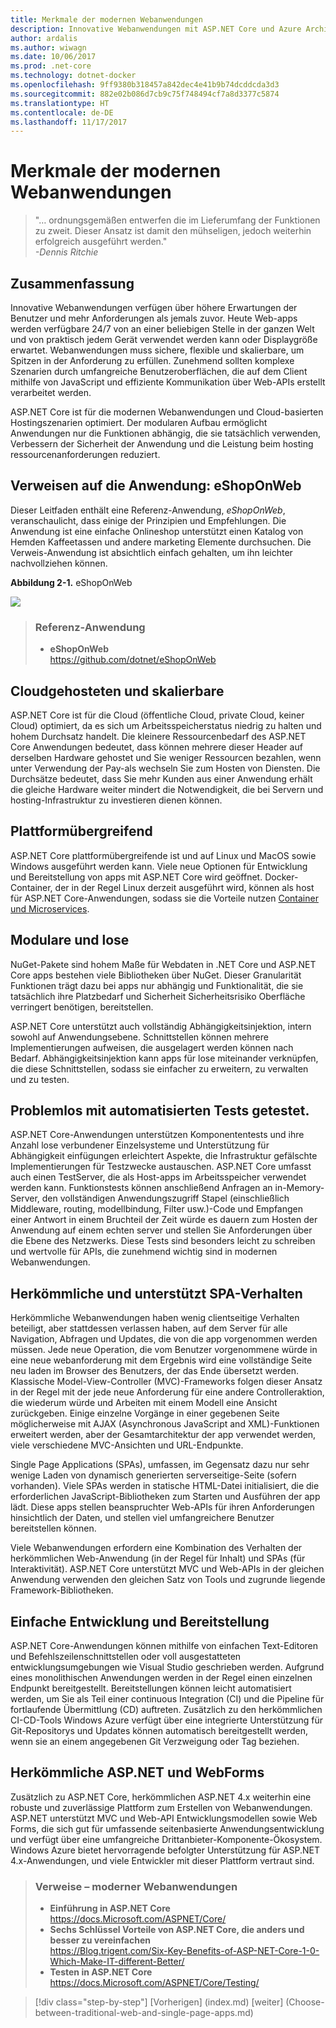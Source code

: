 ```yaml
---
title: Merkmale der modernen Webanwendungen
description: Innovative Webanwendungen mit ASP.NET Core und Azure Architekt | Merkmale der modernen Webanwendungen
author: ardalis
ms.author: wiwagn
ms.date: 10/06/2017
ms.prod: .net-core
ms.technology: dotnet-docker
ms.openlocfilehash: 9ff9380b318457a842dec4e41b9b74dcddcda3d3
ms.sourcegitcommit: 882e02b086d7cb9c75f748494cf7a8d3377c5874
ms.translationtype: HT
ms.contentlocale: de-DE
ms.lasthandoff: 11/17/2017
---
```

# <a name="characteristics-of-modern-web-applications"></a>Merkmale der modernen Webanwendungen

> "… ordnungsgemäßen entwerfen die im Lieferumfang der Funktionen zu zweit. Dieser Ansatz ist damit den mühseligen, jedoch weiterhin erfolgreich ausgeführt werden."  
> _\-Dennis Ritchie_

## <a name="summary"></a>Zusammenfassung

Innovative Webanwendungen verfügen über höhere Erwartungen der Benutzer und mehr Anforderungen als jemals zuvor. Heute Web-apps werden verfügbare 24/7 von an einer beliebigen Stelle in der ganzen Welt und von praktisch jedem Gerät verwendet werden kann oder Displaygröße erwartet. Webanwendungen muss sichere, flexible und skalierbare, um Spitzen in der Anforderung zu erfüllen. Zunehmend sollten komplexe Szenarien durch umfangreiche Benutzeroberflächen, die auf dem Client mithilfe von JavaScript und effiziente Kommunikation über Web-APIs erstellt verarbeitet werden.

ASP.NET Core ist für die modernen Webanwendungen und Cloud-basierten Hostingszenarien optimiert. Der modularen Aufbau ermöglicht Anwendungen nur die Funktionen abhängig, die sie tatsächlich verwenden, Verbessern der Sicherheit der Anwendung und die Leistung beim hosting ressourcenanforderungen reduziert.

## <a name="reference-application-eshoponweb"></a>Verweisen auf die Anwendung: eShopOnWeb

Dieser Leitfaden enthält eine Referenz-Anwendung, *eShopOnWeb*, veranschaulicht, dass einige der Prinzipien und Empfehlungen. Die Anwendung ist eine einfache Onlineshop unterstützt einen Katalog von Hemden Kaffeetassen und andere marketing Elemente durchsuchen. Die Verweis-Anwendung ist absichtlich einfach gehalten, um ihn leichter nachvollziehen können.

**Abbildung 2-1.** eShopOnWeb

![](./media/image2-1.png)

> ### <a name="reference-application"></a>Referenz-Anwendung
> - **eShopOnWeb**  
> <https://github.com/dotnet/eShopOnWeb>

## <a name="cloud-hosted-and-scalable"></a>Cloudgehosteten und skalierbare

ASP.NET Core ist für die Cloud (öffentliche Cloud, private Cloud, keiner Cloud) optimiert, da es sich um Arbeitsspeicherstatus niedrig zu halten und hohem Durchsatz handelt. Die kleinere Ressourcenbedarf des ASP.NET Core Anwendungen bedeutet, dass können mehrere dieser Header auf derselben Hardware gehostet und Sie weniger Ressourcen bezahlen, wenn unter Verwendung der Pay-als wechseln Sie zum Hosten von Diensten. Die Durchsätze bedeutet, dass Sie mehr Kunden aus einer Anwendung erhält die gleiche Hardware weiter mindert die Notwendigkeit, die bei Servern und hosting-Infrastruktur zu investieren dienen können.

## <a name="cross-platform"></a>Plattformübergreifend

ASP.NET Core plattformübergreifende ist und auf Linux und MacOS sowie Windows ausgeführt werden kann. Viele neue Optionen für Entwicklung und Bereitstellung von apps mit ASP.NET Core wird geöffnet. Docker-Container, der in der Regel Linux derzeit ausgeführt wird, können als host für ASP.NET Core-Anwendungen, sodass sie die Vorteile nutzen [Container und Microservices](../microservices-architecture).

## <a name="modular-and-loosely-coupled"></a>Modulare und lose

NuGet-Pakete sind hohem Maße für Webdaten in .NET Core und ASP.NET Core apps bestehen viele Bibliotheken über NuGet. Dieser Granularität Funktionen trägt dazu bei apps nur abhängig und Funktionalität, die sie tatsächlich ihre Platzbedarf und Sicherheit Sicherheitsrisiko Oberfläche verringert benötigen, bereitstellen.

ASP.NET Core unterstützt auch vollständig Abhängigkeitsinjektion, intern sowohl auf Anwendungsebene. Schnittstellen können mehrere Implementierungen aufweisen, die ausgelagert werden können nach Bedarf. Abhängigkeitsinjektion kann apps für lose miteinander verknüpfen, die diese Schnittstellen, sodass sie einfacher zu erweitern, zu verwalten und zu testen.

## <a name="easily-tested-with-automated-tests"></a>Problemlos mit automatisierten Tests getestet.

ASP.NET Core-Anwendungen unterstützen Komponententests und ihre Anzahl lose verbundener Einzelsysteme und Unterstützung für Abhängigkeit einfügungen erleichtert Aspekte, die Infrastruktur gefälschte Implementierungen für Testzwecke austauschen. ASP.NET Core umfasst auch einen TestServer, die als Host-apps im Arbeitsspeicher verwendet werden kann. Funktionstests können anschließend Anfragen an in-Memory-Server, den vollständigen Anwendungszugriff Stapel (einschließlich Middleware, routing, modellbindung, Filter usw.)-Code und Empfangen einer Antwort in einem Bruchteil der Zeit würde es dauern zum Hosten der Anwendung auf einem echten server und stellen Sie Anforderungen über die Ebene des Netzwerks. Diese Tests sind besonders leicht zu schreiben und wertvolle für APIs, die zunehmend wichtig sind in modernen Webanwendungen.

## <a name="traditional-and-spa-behaviors-supported"></a>Herkömmliche und unterstützt SPA-Verhalten

Herkömmliche Webanwendungen haben wenig clientseitige Verhalten beteiligt, aber stattdessen verlassen haben, auf dem Server für alle Navigation, Abfragen und Updates, die von die app vorgenommen werden müssen. Jede neue Operation, die vom Benutzer vorgenommene würde in eine neue webanforderung mit dem Ergebnis wird eine vollständige Seite neu laden im Browser des Benutzers, der das Ende übersetzt werden. Klassische Model-View-Controller (MVC)-Frameworks folgen dieser Ansatz in der Regel mit der jede neue Anforderung für eine andere Controlleraktion, die wiederum würde und Arbeiten mit einem Modell eine Ansicht zurückgeben. Einige einzelne Vorgänge in einer gegebenen Seite möglicherweise mit AJAX (Asynchronous JavaScript and XML)-Funktionen erweitert werden, aber der Gesamtarchitektur der app verwendet werden, viele verschiedene MVC-Ansichten und URL-Endpunkte.

Single Page Applications (SPAs), umfassen, im Gegensatz dazu nur sehr wenige Laden von dynamisch generierten serverseitige-Seite (sofern vorhanden). Viele SPAs werden in statische HTML-Datei initialisiert, die die erforderlichen JavaScript-Bibliotheken zum Starten und Ausführen der app lädt. Diese apps stellen beanspruchter Web-APIs für ihren Anforderungen hinsichtlich der Daten, und stellen viel umfangreichere Benutzer bereitstellen können.

Viele Webanwendungen erfordern eine Kombination des Verhalten der herkömmlichen Web-Anwendung (in der Regel für Inhalt) und SPAs (für Interaktivität). ASP.NET Core unterstützt MVC und Web-APIs in der gleichen Anwendung verwenden den gleichen Satz von Tools und zugrunde liegende Framework-Bibliotheken.

## <a name="simple-development-and-deployment"></a>Einfache Entwicklung und Bereitstellung

ASP.NET Core-Anwendungen können mithilfe von einfachen Text-Editoren und Befehlszeilenschnittstellen oder voll ausgestatteten entwicklungsumgebungen wie Visual Studio geschrieben werden. Aufgrund eines monolithischen Anwendungen werden in der Regel einen einzelnen Endpunkt bereitgestellt. Bereitstellungen können leicht automatisiert werden, um Sie als Teil einer continuous Integration (CI) und die Pipeline für fortlaufende Übermittlung (CD) auftreten. Zusätzlich zu den herkömmlichen CI-CD-Tools Windows Azure verfügt über eine integrierte Unterstützung für Git-Repositorys und Updates können automatisch bereitgestellt werden, wenn sie an einem angegebenen Git Verzweigung oder Tag beziehen.

## <a name="traditional-aspnet-and-web-forms"></a>Herkömmliche ASP.NET und WebForms

Zusätzlich zu ASP.NET Core, herkömmlichen ASP.NET 4.x weiterhin eine robuste und zuverlässige Plattform zum Erstellen von Webanwendungen. ASP.NET unterstützt MVC und Web-API Entwicklungsmodellen sowie Web Forms, die sich gut für umfassende seitenbasierte Anwendungsentwicklung und verfügt über eine umfangreiche Drittanbieter-Komponente-Ökosystem. Windows Azure bietet hervorragende befolgter Unterstützung für ASP.NET 4.x-Anwendungen, und viele Entwickler mit dieser Plattform vertraut sind.

> ### <a name="references--modern-web-applications"></a>Verweise – moderner Webanwendungen
> - **Einführung in ASP.NET Core**  
> <https://docs.Microsoft.com/ASPNET/Core/>
> - **Sechs Schlüssel Vorteile von ASP.NET Core, die anders und besser zu vereinfachen**  
> <https://Blog.trigent.com/Six-Key-Benefits-of-ASP-NET-Core-1-0-Which-Make-IT-different-Better/>
> - **Testen in ASP.NET Core**  
> <https://docs.Microsoft.com/ASPNET/Core/Testing/>

>[!div class="step-by-step"]
[Vorherigen] (index.md) [weiter] (Choose-between-traditional-web-and-single-page-apps.md)
